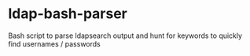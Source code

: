# ldap-bash-parser
Bash script to parse ldapsearch output and hunt for keywords to quickly find usernames / passwords
